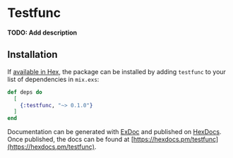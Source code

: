 # Testfunc

**TODO: Add description**

## Installation

If [available in Hex](https://hex.pm/docs/publish), the package can be installed
by adding `testfunc` to your list of dependencies in `mix.exs`:

```elixir
def deps do
  [
    {:testfunc, "~> 0.1.0"}
  ]
end
```

Documentation can be generated with [ExDoc](https://github.com/elixir-lang/ex_doc)
and published on [HexDocs](https://hexdocs.pm). Once published, the docs can
be found at [https://hexdocs.pm/testfunc](https://hexdocs.pm/testfunc).

